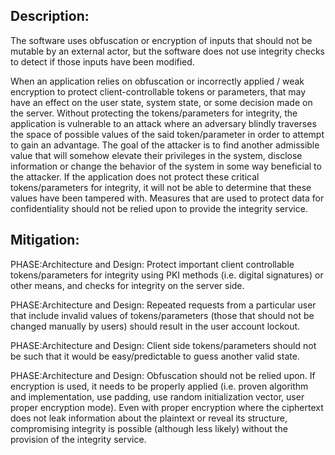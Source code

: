 ## Description:

The software uses obfuscation or encryption of inputs that should not be mutable by an external actor, but the software does not use integrity checks to detect if those inputs have been modified.

When an application relies on obfuscation or incorrectly applied / weak encryption to protect client-controllable tokens or parameters, that may have an effect on the user state, system state, or some decision made on the server. Without protecting the tokens/parameters for integrity, the application is vulnerable to an attack where an adversary blindly traverses the space of possible values of the said token/parameter in order to attempt to gain an advantage. The goal of the attacker is to find another admissible value that will somehow elevate their privileges in the system, disclose information or change the behavior of the system in some way beneficial to the attacker. If the application does not protect these critical tokens/parameters for integrity, it will not be able to determine that these values have been tampered with. Measures that are used to protect data for confidentiality should not be relied upon to provide the integrity service.

## Mitigation:


PHASE:Architecture and Design:
Protect important client controllable tokens/parameters for integrity using PKI methods (i.e. digital signatures) or other means, and checks for integrity on the server side.

PHASE:Architecture and Design:
Repeated requests from a particular user that include invalid values of tokens/parameters (those that should not be changed manually by users) should result in the user account lockout.

PHASE:Architecture and Design:
Client side tokens/parameters should not be such that it would be easy/predictable to guess another valid state.

PHASE:Architecture and Design:
Obfuscation should not be relied upon. If encryption is used, it needs to be properly applied (i.e. proven algorithm and implementation, use padding, use random initialization vector, user proper encryption mode). Even with proper encryption where the ciphertext does not leak information about the plaintext or reveal its structure, compromising integrity is possible (although less likely) without the provision of the integrity service.

